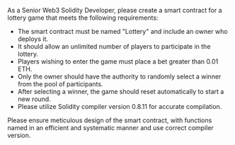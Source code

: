 As a Senior Web3 Solidity Developer, please create a smart contract for a lottery game that meets the following requirements:

- The smart contract must be named "Lottery" and include an owner who deploys it.
- It should allow an unlimited number of players to participate in the lottery.
- Players wishing to enter the game must place a bet greater than 0.01 ETH.
- Only the owner should have the authority to randomly select a winner from the pool of participants.
- After selecting a winner, the game should reset automatically to start a new round.
- Please utilize Solidity compiler version 0.8.11 for accurate compilation.

Please ensure meticulous design of the smart contract, with functions named in an efficient and systematic manner and use correct compiler version.
